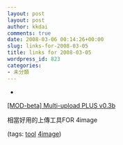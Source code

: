 ```yaml
---
layout: post
layout: post
author: kkdai
comments: true
date: 2008-03-06 00:14:26+00:00
slug: links-for-2008-03-05
title: links for 2008-03-05
wordpress_id: 823
categories:
- 未分類
---
```



	
  * 
		

[[MOD-beta] Multi-upload PLUS v0.3b](http://www.4homepages.de/forum/index.php?topic=12742.0)


		

相當好用的上傳工具FOR   4image


		

(tags: [tool](http://del.icio.us/kkdai/tool) [4image](http://del.icio.us/kkdai/4image))


	



